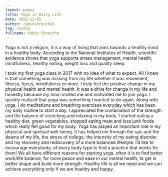 ```yaml
---
layout: pages
title: Yoga in Daily Life
date: 2022-12-05
author: rabinshrestha3
tag: random
fullname: Rabin Shrestha
---
```


Yoga is not a religion, it is a way of living that aims towards a healthy mind in a healthy body.
According to the National Institutes of Health, scientific evidence shows that yoga supports stress management, mental health, mindfulness, healthy eating, weight loss and quality sleep. 

I took my first yoga class in 2017 with no idea of what to expect. All I knew is that something was missing from my life whether it was movement, fitness, focus, mindfulness or more. I truly feel the positive change in my physical health and mental health. It was a drive for change in my life and honestly because my mom invited me and motivated me to join yoga. I quickly realized that yoga was something I wanted to do again. Along with yoga, I do meditations and breathing exercises everyday which has been my daily routine to start a day. I appreciated the combination of the strength and the balance of stretching and relaxing in my body. I started eating a healthy diet, green vegetables, stopped eating meat and less junk foods which really felt good for my body.
Yoga has played an important role in my physical and spiritual well-being. It has helped me through the ups and the downs of my life, the stress of college, the intensity of my eating disorder and my recovery and rediscovery of a more balanced lifestyle.
I’d like to encourage everybody, of every body type to find a practice that works for them! We all have different reasons for starting yoga, often it is to find better work/life balance, for more peace and ease in our mental health, to get in better shape and build more strength. Healthy life is all we need and we can achieve everything only if we are healthy and happy.


        